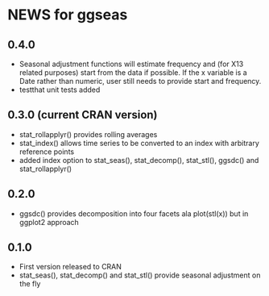 # NEWS for ggseas


## 0.4.0
* Seasonal adjustment functions will estimate frequency and (for X13 related purposes) start from the data if possible.  If the x variable is a Date rather than numeric, user still needs to provide start and frequency.
* testthat unit tests added


## 0.3.0 (current CRAN version)
* stat_rollapplyr() provides rolling averages
* stat_index() allows time series to be converted to an index with arbitrary reference points
* added index option to stat_seas(), stat_decomp(), stat_stl(), ggsdc() and stat_rollapplyr()


## 0.2.0
* ggsdc() provides decomposition into four facets ala plot(stl(x)) but in ggplot2 approach


## 0.1.0
* First version released to CRAN
* stat_seas(), stat_decomp() and stat_stl() provide seasonal adjustment on the fly